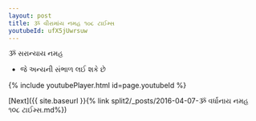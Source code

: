 ```yaml
---
layout: post
title: ૐ વીરામાંય નમહ ૧૦૮ ટાઈમ્સ
youtubeId: ufX5jUwrsuw
---
```

 
 
 ૐ સરાન્યાય નમહ  
 
 -  જે અન્યની સંભાળ લઈ શકે છે 
 
  
 
  
 
 
 
 
 
 


{% include youtubePlayer.html id=page.youtubeId %}
 
[Next]({{ site.baseurl }}{% link  split2/_posts/2016-04-07-ૐ વર્ધાનાય નમહ ૧૦૮ ટાઈમ્સ.md%})
 
